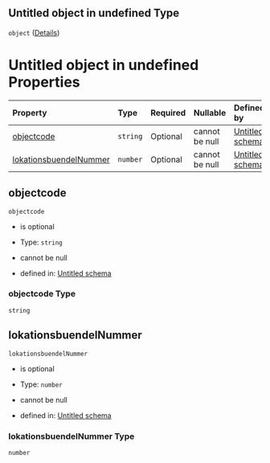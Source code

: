 ## Untitled object in undefined Type

`object` ([Details](objectcode.md))

# Untitled object in undefined Properties

| Property                                          | Type     | Required | Nullable       | Defined by                                                                                                                                                                                                     |
| :------------------------------------------------ | :------- | :------- | :------------- | :------------------------------------------------------------------------------------------------------------------------------------------------------------------------------------------------------------- |
| [objectcode](#objectcode)                         | `string` | Optional | cannot be null | [Untitled schema](objectcode-properties-objectcode.md "https://raw.githubusercontent.com/conuti-gmbh/bo4e-schema/master/schemas/v1/com/Objectcode.schema.json#/properties/objectcode")                         |
| [lokationsbuendelNummer](#lokationsbuendelnummer) | `number` | Optional | cannot be null | [Untitled schema](objectcode-properties-lokationsbuendelnummer.md "https://raw.githubusercontent.com/conuti-gmbh/bo4e-schema/master/schemas/v1/com/Objectcode.schema.json#/properties/lokationsbuendelNummer") |

## objectcode



`objectcode`

*   is optional

*   Type: `string`

*   cannot be null

*   defined in: [Untitled schema](objectcode-properties-objectcode.md "https://raw.githubusercontent.com/conuti-gmbh/bo4e-schema/master/schemas/v1/com/Objectcode.schema.json#/properties/objectcode")

### objectcode Type

`string`

## lokationsbuendelNummer



`lokationsbuendelNummer`

*   is optional

*   Type: `number`

*   cannot be null

*   defined in: [Untitled schema](objectcode-properties-lokationsbuendelnummer.md "https://raw.githubusercontent.com/conuti-gmbh/bo4e-schema/master/schemas/v1/com/Objectcode.schema.json#/properties/lokationsbuendelNummer")

### lokationsbuendelNummer Type

`number`
